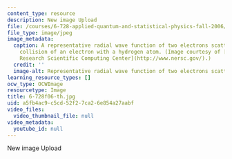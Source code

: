 ```yaml
---
content_type: resource
description: New image Upload
file: /courses/6-728-applied-quantum-and-statistical-physics-fall-2006/a5fb4ac9c5cd52f27ca26e854a27aabf_6-728f06-th.jpg
file_type: image/jpeg
image_metadata:
  caption: A representative radial wave function of two electrons scattered in the
    collision of an electron with a hydrogen atom. (Image courtesy of [National Energy
    Research Scientific Computing Center](http://www.nersc.gov/).)
  credit: ''
  image-alt: Representative radial wave function of two electrons scattering.
learning_resource_types: []
ocw_type: OCWImage
resourcetype: Image
title: 6-728f06-th.jpg
uid: a5fb4ac9-c5cd-52f2-7ca2-6e854a27aabf
video_files:
  video_thumbnail_file: null
video_metadata:
  youtube_id: null
---
```

New image Upload

